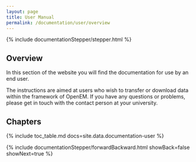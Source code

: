 ```yaml
---
layout: page
title: User Manual
permalink: /documentation/user/overview
---
```


<!-- Show the current active documentation page -->
{% include documentationStepper/stepper.html %}

## Overview

In this section of the website you will find the documentation for use by an end user.

The instructions are aimed at users who wish to transfer or download data within the framework of OpenEM. If you have any questions or problems, please get in touch with the contact person at your university.


## Chapters

{% include toc_table.md docs=site.data.documentation-user %}

{% include documentationStepper/forwardBackward.html showBack=false showNext=true %}